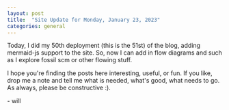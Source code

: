 ```yaml
---
layout: post
title:  "Site Update for Monday, January 23, 2023"
categories: general
---
```


Today, I did my 50th deployment (this is the 51st) of the blog, adding mermaid-js support to the site. So, now I can add in flow diagrams and such as I explore fossil scm or other flowing stuff.

I hope you're finding the posts here interesting, useful, or fun. If you like, drop me a note and tell me what is needed, what's good, what needs to go. As always, please be constructive :).

<!--more-->

\- will 
